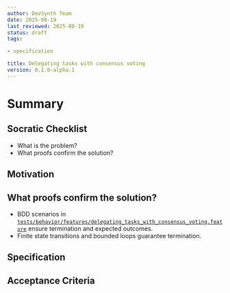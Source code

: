 ```yaml
---
author: DevSynth Team
date: 2025-08-19
last_reviewed: 2025-08-19
status: draft
tags:

- specification

title: Delegating tasks with consensus voting
version: 0.1.0-alpha.1
---
```


<!--
Required metadata fields:
- author: document author
- date: creation date
- last_reviewed: last review date
- status: draft | review | published
- tags: search keywords
- title: short descriptive name
- version: specification version
-->

# Summary

## Socratic Checklist
- What is the problem?
- What proofs confirm the solution?

## Motivation

## What proofs confirm the solution?
- BDD scenarios in [`tests/behavior/features/delegating_tasks_with_consensus_voting.feature`](../../tests/behavior/features/delegating_tasks_with_consensus_voting.feature) ensure termination and expected outcomes.
- Finite state transitions and bounded loops guarantee termination.


## Specification

## Acceptance Criteria
